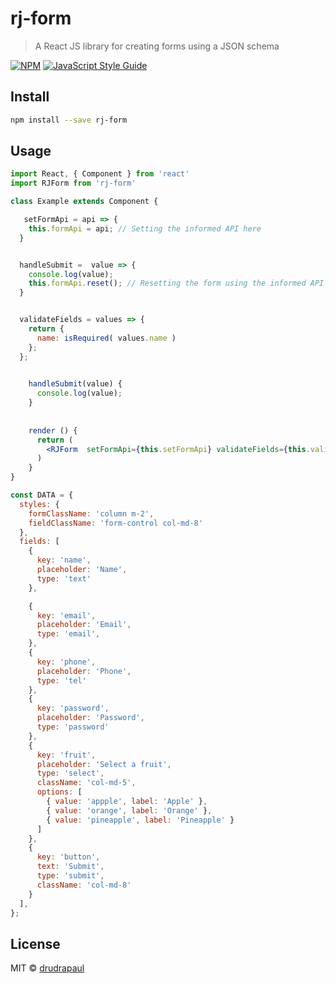 # rj-form

> A React JS library for creating forms using a JSON schema

[![NPM](https://img.shields.io/npm/v/rj-form.svg)](https://www.npmjs.com/package/rj-form) [![JavaScript Style Guide](https://img.shields.io/badge/code_style-standard-brightgreen.svg)](https://standardjs.com)

## Install

```bash
npm install --save rj-form
```

## Usage

```jsx
import React, { Component } from 'react'
import RJForm from 'rj-form'

class Example extends Component {

   setFormApi = api => {
    this.formApi = api; // Setting the informed API here
  }


  handleSubmit =  value => {
    console.log(value);
    this.formApi.reset(); // Resetting the form using the informed API
  }


  validateFields = values => {
    return { 
      name: isRequired( values.name )
    };
  };

  
    handleSubmit(value) {
      console.log(value);
    }
  
  
    render () {
      return (
        <RJForm  setFormApi={this.setFormApi} validateFields={this.validateFields} handleSubmit={this.handleSubmit} formData={inputData}></RJForm>
      )
    }
}

const DATA = {
  styles: {
    formClassName: 'column m-2',
    fieldClassName: 'form-control col-md-8'
  },
  fields: [
    {
      key: 'name',
      placeholder: 'Name',
      type: 'text'
    },

    {
      key: 'email',
      placeholder: 'Email',
      type: 'email',
    },
    {
      key: 'phone',
      placeholder: 'Phone',
      type: 'tel'
    },
    {
      key: 'password',
      placeholder: 'Password',
      type: 'password'
    },
    {
      key: 'fruit',
      placeholder: 'Select a fruit',
      type: 'select',
      className: 'col-md-5',
      options: [
        { value: 'appple', label: 'Apple' },
        { value: 'orange', label: 'Orange' },
        { value: 'pineapple', label: 'Pineapple' }
      ]
    },
    {
      key: 'button',
      text: 'Submit',
      type: 'submit',
      className: 'col-md-8'
    }
  ],
};


```

## License

MIT © [drudrapaul](https://github.com/drudrapaul)
